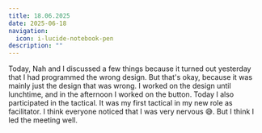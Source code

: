 ```yaml
---
title: 18.06.2025
date: 2025-06-18
navigation:
  icon: i-lucide-notebook-pen
description: ""
---
```


Today, Nah and I discussed a few things because it turned out yesterday that I had programmed the wrong design. But that's okay, because it was mainly just the design that was wrong. I worked on the design until lunchtime, and in the afternoon I worked on the button. Today I also participated in the tactical. It was my first tactical in my new role as facilitator. I think everyone noticed that I was very nervous 😅. But I think I led the meeting well.

